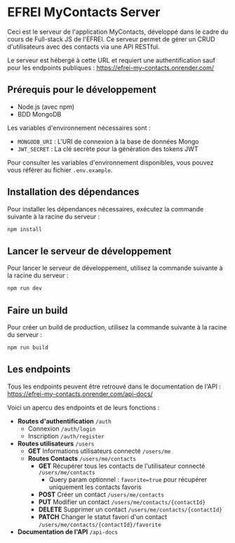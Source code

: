 # EFREI MyContacts Server

Ceci est le serveur de l'application MyContacts, développé dans le cadre du cours de Full-stack JS de l'EFREI. Ce serveur permet de gérer un CRUD d'utilisateurs avec des contacts via une API RESTful.

Le serveur est hébergé à cette URL et requiert une authentification sauf pour les endpoints publiques : https://efrei-my-contacts.onrender.com/

## Prérequis pour le développement
- Node.js (avec npm)
- BDD MongoDB

Les variables d'environnement nécessaires sont :
- `MONGODB_URI` : L'URI de connexion à la base de données Mongo
- `JWT_SECRET` : La clé secrète pour la génération des tokens JWT

Pour consulter les variables d'environnement disponibles, vous pouvez vous référer au fichier `.env.example`.

## Installation des dépendances
Pour installer les dépendances nécessaires, exécutez la commande suivante à la racine du serveur :
```bash
npm install
```

## Lancer le serveur de développement
Pour lancer le serveur de développement, utilisez la commande suivante à la racine du serveur :
```bash
npm run dev
```

## Faire un build
Pour créer un build de production, utilisez la commande suivante à la racine du serveur :
```bash
npm run build
```

## Les endpoints

Tous les endpoints peuvent être retrouvé dans le documentation de l'API : https://efrei-my-contacts.onrender.com/api-docs/

Voici un apercu des endpoints et de leurs fonctions : 

- **Routes d'authentification** `/auth`
  - Connexion `/auth/login`
  - Inscription `/auth/register`
- **Routes utilisateurs** `/users`
  - **GET** Informations utilisateurs connecté `/users/me`
  - **Routes Contacts** `/users/me/contacts`
    - **GET** Récupérer tous les contacts de l'utilisateur connecté `/users/me/contacts`
      - Query param optionnel : `favorite=true` pour récupérer uniquement les contacts favoris
    - **POST** Créer un contact `/users/me/contacts`
    - **PUT** Modifier un contact `/users/me/contacts/{contactId}`
    - **DELETE** Supprimer un contact `/users/me/contacts/{contactId}`
    - **PATCH** Changer le statut favori d'un contact `/users/me/contacts/{contactId}/favorite`
- **Documentation de l'API** `/api-docs`